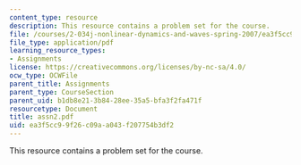 ```yaml
---
content_type: resource
description: This resource contains a problem set for the course.
file: /courses/2-034j-nonlinear-dynamics-and-waves-spring-2007/ea3f5cc99f26c09aa043f207754b3df2_assn2.pdf
file_type: application/pdf
learning_resource_types:
- Assignments
license: https://creativecommons.org/licenses/by-nc-sa/4.0/
ocw_type: OCWFile
parent_title: Assignments
parent_type: CourseSection
parent_uid: b1db8e21-3b84-28ee-35a5-bfa3f2fa471f
resourcetype: Document
title: assn2.pdf
uid: ea3f5cc9-9f26-c09a-a043-f207754b3df2
---
```

This resource contains a problem set for the course.